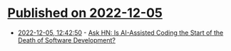 # [Published on 2022-12-05](index.md)

* [2022-12-05, 12:42:50](https://news.ycombinator.com/item?id=33864844) - [Ask HN: Is AI-Assisted Coding the Start of the Death of Software Development?](https://news.ycombinator.com/item?id=33864844)
